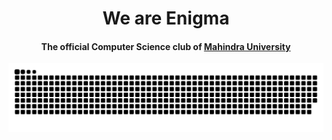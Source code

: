 <div align="center">
<h1 align="center">We are Enigma</h1>
<h4 align="center">The official Computer Science club of <a href="https://mahindrauniversity.edu.in" target="_blank">Mahindra University</a></h4>
</div>

<div align="center">
  <a href="https://1999azzar.github.io/1999AZZAR/">
  <img  src="https://github.com/1999AZZAR/1999AZZAR/blob/main/resources/img/grid-snake.svg"
       alt="snake" /></a>
</div>
